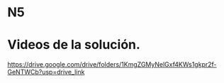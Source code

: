 # N5

# Videos de la solución.
https://drive.google.com/drive/folders/1KmgZGMyNelGxf4KWs1gkpr2f-GeNTWCb?usp=drive_link
